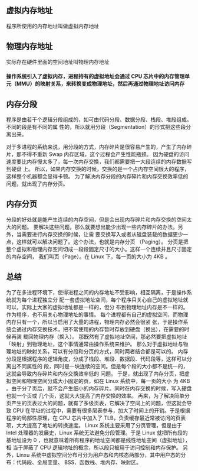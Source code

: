 ## 虚拟内存地址
程序所使用的内存地址叫做虚拟内存地址

## 物理内存地址
实际存在硬件里面的空间地址叫物理内存地址

#### 操作系统引⼊了虚拟内存，进程持有的虚拟地址会通过 CPU 芯⽚中的内存管理单元（MMU）的映射关系，来转换变成物理地址，然后再通过物理地址访问内存

## 内存分段

程序是由若⼲个逻辑分段组成的，如可由代码分段、数据分段、栈段、堆段组成。不同的段是有不同的属
性的，所以就⽤分段（Segmentation）的形式把这些段分离出来。


对于多进程的系统来说，⽤分段的⽅式，内存碎⽚是很容易产⽣的，产⽣了内存碎⽚，那不得不重新
Swap 内存区域，这个过程会产⽣性能瓶颈。
因为硬盘的访问速度要⽐内存慢太多了，每⼀次内存交换，我们都需要把⼀⼤段连续的内存数据写到硬盘
上。
所以，如果内存交换的时候，交换的是⼀个占内存空间很⼤的程序，这样整个机器都会显得卡顿。
为了解决内存分段的内存碎⽚和内存交换效率低的问题，就出现了内存分⻚。
## 内存分页

分段的好处就是能产⽣连续的内存空间，但是会出现内存碎⽚和内存交换的空间太⼤的问题。
要解决这些问题，那么就要想出能少出现⼀些内存碎⽚的办法。另外，当需要进⾏内存交换的时候，让需
要交换写⼊或者从磁盘装载的数据更少⼀点，这样就可以解决问题了。这个办法，也就是内存分⻚
（Paging）。
分⻚是把整个虚拟和物理内存空间切成⼀段段固定尺⼨的⼤⼩。这样⼀个连续并且尺⼨固定的内存空间，
我们叫⻚（Page）。在 Linux 下，每⼀⻚的⼤⼩为 4KB 。


## 总结
为了在多进程环境下，使得进程之间的内存地址不受影响，相互隔离，于是操作系统就为每个进程独⽴分
配⼀套虚拟地址空间，每个程序只关⼼⾃⼰的虚拟地址就可以，实际上⼤家的虚拟地址都是⼀样的，但分
布到物理地址内存是不⼀样的。作为程序，也不⽤关⼼物理地址的事情。
每个进程都有⾃⼰的虚拟空间，⽽物理内存只有⼀个，所以当启⽤了⼤量的进程，物理内存必然会很紧
张，于是操作系统会通过内存交换技术，把不常使⽤的内存暂时存放到硬盘（换出），在需要的时候再装
载回物理内存（换⼊）。
那既然有了虚拟地址空间，那必然要把虚拟地址「映射」到物理地址，这个事情通常由操作系统来维护。
那么对于虚拟地址与物理地址的映射关系，可以有分段和分⻚的⽅式，同时两者结合都是可以的。
内存分段是根据程序的逻辑⻆度，分成了栈段、堆段、数据段、代码段等，这样可以分离出不同属性的
段，同时是⼀块连续的空间。但是每个段的⼤⼩都不是统⼀的，这就会导致内存碎⽚和内存交换效率低的
问题。
于是，就出现了内存分⻚，把虚拟空间和物理空间分成⼤⼩固定的⻚，如在 Linux 系统中，每⼀⻚的⼤⼩
为 4KB 。由于分了⻚后，就不会产⽣细⼩的内存碎⽚。同时在内存交换的时候，写⼊硬盘也就⼀个⻚或
⼏个⻚，这就⼤⼤提⾼了内存交换的效率。
再来，为了解决简单分⻚产⽣的⻚表过⼤的问题，就有了多级⻚表，它解决了空间上的问题，但这就会导
致 CPU 在寻址的过程中，需要有很多层表参与，加⼤了时间上的开销。于是根据程序的局部性原理，在
CPU 芯⽚中加⼊了 TLB，负责缓存最近常被访问的⻚表项，⼤⼤提⾼了地址的转换速度。
Linux 系统主要采⽤了分⻚管理，但是由于 Intel 处理器的发展史，Linux 系统⽆法避免分段管理。于是
Linux 就把所有段的基地址设为 0 ，也就意味着所有程序的地址空间都是线性地址空间（虚拟地址），相
当于屏蔽了 CPU 逻辑地址的概念，所以段只被⽤于访问控制和内存保护。
另外，Linxu 系统中虚拟空间分布可分为⽤户态和内核态两部分，其中⽤户态的分布：代码段、全局变量、
BSS、函数栈、堆内存、映射区。
